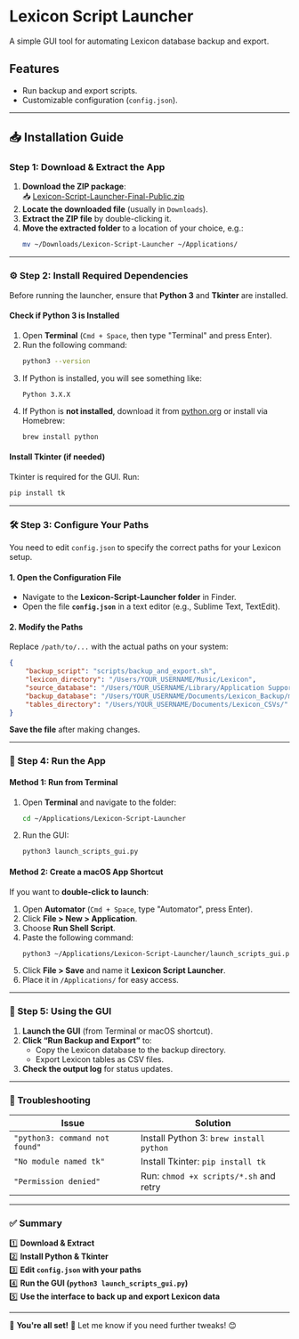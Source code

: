 # Lexicon Script Launcher

A simple GUI tool for automating Lexicon database backup and export.

## Features
- Run backup and export scripts.
- Customizable configuration (`config.json`).

---

## 📥 Installation Guide

### **Step 1: Download & Extract the App**
1. **Download the ZIP package**:  
   📥 [Lexicon-Script-Launcher-Final-Public.zip](sandbox:/mnt/data/Lexicon-Script-Launcher-Final-Public.zip)  
2. **Locate the downloaded file** (usually in `Downloads`).
3. **Extract the ZIP file** by double-clicking it.
4. **Move the extracted folder** to a location of your choice, e.g.:  
   ```bash
   mv ~/Downloads/Lexicon-Script-Launcher ~/Applications/
   ```

---

### **⚙️ Step 2: Install Required Dependencies**
Before running the launcher, ensure that **Python 3** and **Tkinter** are installed.  

#### **Check if Python 3 is Installed**
1. Open **Terminal** (`Cmd + Space`, then type "Terminal" and press Enter).
2. Run the following command:
   ```bash
   python3 --version
   ```
3. If Python is installed, you will see something like:
   ```
   Python 3.X.X
   ```
4. If Python is **not installed**, download it from [python.org](https://www.python.org/downloads/) or install via Homebrew:
   ```bash
   brew install python
   ```

#### **Install Tkinter (if needed)**
Tkinter is required for the GUI. Run:
```bash
pip install tk
```

---

### **🛠 Step 3: Configure Your Paths**
You need to edit `config.json` to specify the correct paths for your Lexicon setup.

#### **1. Open the Configuration File**
- Navigate to the **Lexicon-Script-Launcher folder** in Finder.
- Open the file **`config.json`** in a text editor (e.g., Sublime Text, TextEdit).

#### **2. Modify the Paths**
Replace `/path/to/...` with the actual paths on your system:
```json
{
    "backup_script": "scripts/backup_and_export.sh",
    "lexicon_directory": "/Users/YOUR_USERNAME/Music/Lexicon",
    "source_database": "/Users/YOUR_USERNAME/Library/Application Support/Lexicon/main.db",
    "backup_database": "/Users/YOUR_USERNAME/Documents/Lexicon_Backup/main_copy.db",
    "tables_directory": "/Users/YOUR_USERNAME/Documents/Lexicon_CSVs/"
}
```

**Save the file** after making changes.

---

### **🚀 Step 4: Run the App**
#### **Method 1: Run from Terminal**
1. Open **Terminal** and navigate to the folder:
   ```bash
   cd ~/Applications/Lexicon-Script-Launcher
   ```
2. Run the GUI:
   ```bash
   python3 launch_scripts_gui.py
   ```

#### **Method 2: Create a macOS App Shortcut**
If you want to **double-click to launch**:
1. Open **Automator** (`Cmd + Space`, type "Automator", press Enter).
2. Click **File > New > Application**.
3. Choose **Run Shell Script**.
4. Paste the following command:
   ```bash
   python3 ~/Applications/Lexicon-Script-Launcher/launch_scripts_gui.py
   ```
5. Click **File > Save** and name it **Lexicon Script Launcher**.
6. Place it in `/Applications/` for easy access.

---

### **🔄 Step 5: Using the GUI**
1. **Launch the GUI** (from Terminal or macOS shortcut).
2. **Click “Run Backup and Export”** to:
   - Copy the Lexicon database to the backup directory.
   - Export Lexicon tables as CSV files.
3. **Check the output log** for status updates.

---

### **🎯 Troubleshooting**
| Issue | Solution |
|-------|---------|
| `"python3: command not found"` | Install Python 3: `brew install python` |
| `"No module named tk"` | Install Tkinter: `pip install tk` |
| `"Permission denied"` | Run: `chmod +x scripts/*.sh` and retry |

---

### **✅ Summary**
1️⃣ **Download & Extract**  
2️⃣ **Install Python & Tkinter**  
3️⃣ **Edit `config.json` with your paths**  
4️⃣ **Run the GUI (`python3 launch_scripts_gui.py`)**  
5️⃣ **Use the interface to back up and export Lexicon data**  

---

🎉 **You're all set!** 🚀 Let me know if you need further tweaks! 😊
